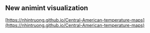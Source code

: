 ## New animint visualization
[https://nhintruong.github.io/Central-American-temperature-maps](https://nhintruong.github.io/Central-American-temperature-maps)

